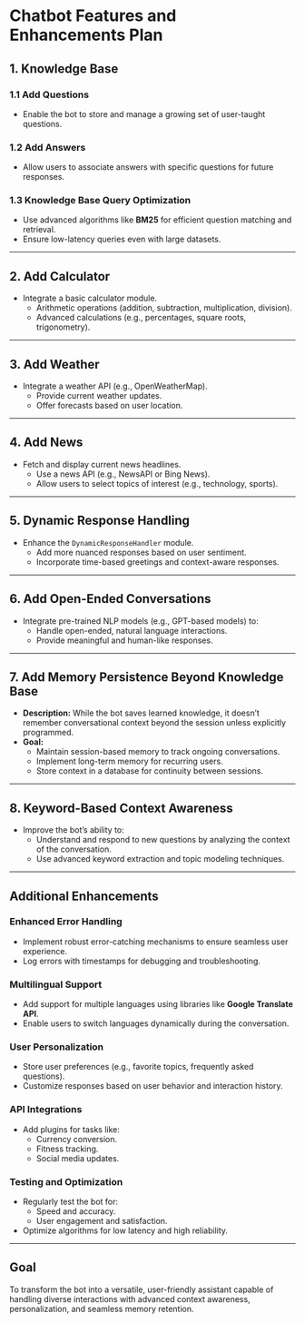 # Chatbot Features and Enhancements Plan

## 1. Knowledge Base
### 1.1 Add Questions
- Enable the bot to store and manage a growing set of user-taught questions.

### 1.2 Add Answers
- Allow users to associate answers with specific questions for future responses.

### 1.3 Knowledge Base Query Optimization
- Use advanced algorithms like **BM25** for efficient question matching and retrieval.
- Ensure low-latency queries even with large datasets.

---

## 2. Add Calculator
- Integrate a basic calculator module.
  - Arithmetic operations (addition, subtraction, multiplication, division).
  - Advanced calculations (e.g., percentages, square roots, trigonometry).

---

## 3. Add Weather
- Integrate a weather API (e.g., OpenWeatherMap).
  - Provide current weather updates.
  - Offer forecasts based on user location.

---

## 4. Add News
- Fetch and display current news headlines.
  - Use a news API (e.g., NewsAPI or Bing News).
  - Allow users to select topics of interest (e.g., technology, sports).

---

## 5. Dynamic Response Handling
- Enhance the `DynamicResponseHandler` module.
  - Add more nuanced responses based on user sentiment.
  - Incorporate time-based greetings and context-aware responses.

---

## 6. Add Open-Ended Conversations
- Integrate pre-trained NLP models (e.g., GPT-based models) to:
  - Handle open-ended, natural language interactions.
  - Provide meaningful and human-like responses.

---

## 7. Add Memory Persistence Beyond Knowledge Base
- **Description:** While the bot saves learned knowledge, it doesn’t remember conversational context beyond the session unless explicitly programmed.
- **Goal:**
  - Maintain session-based memory to track ongoing conversations.
  - Implement long-term memory for recurring users.
  - Store context in a database for continuity between sessions.

---

## 8. Keyword-Based Context Awareness
- Improve the bot’s ability to:
  - Understand and respond to new questions by analyzing the context of the conversation.
  - Use advanced keyword extraction and topic modeling techniques.

---

## Additional Enhancements

### Enhanced Error Handling
- Implement robust error-catching mechanisms to ensure seamless user experience.
- Log errors with timestamps for debugging and troubleshooting.

### Multilingual Support
- Add support for multiple languages using libraries like **Google Translate API**.
- Enable users to switch languages dynamically during the conversation.

### User Personalization
- Store user preferences (e.g., favorite topics, frequently asked questions).
- Customize responses based on user behavior and interaction history.

### API Integrations
- Add plugins for tasks like:
  - Currency conversion.
  - Fitness tracking.
  - Social media updates.

### Testing and Optimization
- Regularly test the bot for:
  - Speed and accuracy.
  - User engagement and satisfaction.
- Optimize algorithms for low latency and high reliability.

---

## Goal
To transform the bot into a versatile, user-friendly assistant capable of handling diverse interactions with advanced context awareness, personalization, and seamless memory retention.
